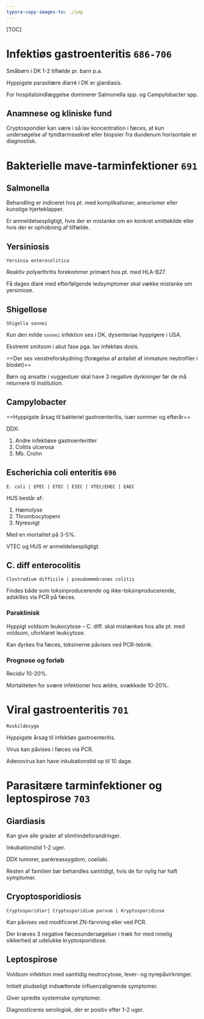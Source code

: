 ```yaml
---
typora-copy-images-to: ./img
---
```


[TOC]

# Infektiøs gastroenteritis `686-706`

Småbørn i DK 1-2 tilfælde pr. barn p.a.

Hyppigste parasitære diarré i DK er giardiasis.

For hospitalsindlæggelse dominerer Salmonella spp. og Campylobacter spp.

## Anamnese og kliniske fund

Cryptosporidier kan være i så lav koncentration i fæces, at kun undersøgelse af tyndtarmssekret eller biopsier fra duodenum horisontale er diagnostisk.

# Bakterielle mave-tarminfektioner `691`

## Salmonella

Behandling er indiceret hos pt. med komplikationer, aneurismer eller kunstige hjerteklapper.

Er anmeldelsespligtigt, hvis der er mistanke om en konkret smittekilde eller hvis der er ophobning af tilfælde.

## Yersiniosis

`Yersinia enterocolitica`

Reaktiv polyarthritis forekommer primært hos pt. med HLA-B27.

Få dages diaré med efterfølgende ledsymptomer skal vække mistanke om yersiniose.

## Shigellose

`Shigella sonnei`

Kun den milde `sonnei` infektion ses i DK, dysenteriae hyppigere i USA.

Ekstremt smitsom i akut fase pga. lav infektiøs dosis.

==Der ses venstreforskydning (forøgelse af antallet af immature neutrofiler i blodet)==

Børn og ansatte i vuggestuer skal have 3 negative dyrkninger før de må returnere til institution.

## Campylobacter

==Hyppigste årsag til bakteriel gastroenteritis, især sommer og efterår==

DDX:

1. Andre infektiøse gastroenteritter
2. Colitis ulcerosa
3. Mb. Crohn

## Escherichia coli enteritis `696`

`E. coli | EPEC | ETEC | EIEC | VTEC/EHEC | EAEC`

HUS består af:

1. Hæmolyse
2. Thrombocytopeni
3. Nyresvigt

Med en mortalitet på 3-5%.

VTEC og HUS er anmeldelsespligtigt.

## C. diff enterocolitis

`Clostrodium difficile | pseudomembranøs colitis`

Findes både som toksinproducerende og ikke-toksinproducerende, adskilles via PCR på fæces.

### Paraklinisk

Hyppigt voldsom leukocytose – C. diff. skal mistænkes hos alle pt. med voldsom, uforklaret leukcytose.

Kan dyrkes fra fæces, toksinerne påvises ved PCR-teknik.

### Prognose og forløb

Recidiv 10-20%.

Mortaliteten for svære infektioner hos ældre, svækkede 10-20%.

# Viral gastroenteritis `701`

`Roskildesyge`

Hyppigste årsag til infektiøs gastroenteritis.

Virus kan påvises i fæces via PCR.

Adenovirus kan have inkubationstid op til 10 dage.

# Parasitære tarminfektioner og leptospirose `703`

## Giardiasis

Kan give alle grader af slimhindeforandringer.

Inkubationstid 1-2 uger.

DDX tumorer, pankreassygdom, coeliaki.

Resten af familien bør behandles samtidigt, hvis de for nylig har haft symptomer.

## Cryoptosporidiosis

`Cryptosporidier| Cryptosporidium parvum | Kryptosporidiose`

Kan påvises ved modificeret ZN-farvning eller ved PCR.

Der kræves 3 negative fæcesundersøgelser i træk for med rimelig sikkerhed at udelukke kryptosporidiose.

## Leptospirose

Voldsom infektion med samtidig neutrocytose, lever- og nyrepåvirkninger.

Initielt pludseligt indsættende influenzalignende symptomer.

Giver spredte systemiske symptomer.

Diagnosticeres serologisk, der er positiv efter 1-2 uger.